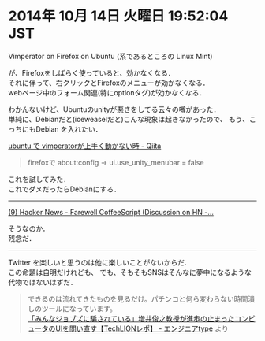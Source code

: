 2014年 10月 14日 火曜日 19:52:04 JST
===

Vimperator on Firefox on Ubuntu (系であるところの Linux Mint)

が、Firefoxをしばらく使っていると、効かなくなる．    
それに伴って、右クリックとFirefoxのメニューが効かなくなる．    
webページ中のフォーム関連(特にoptionタグ)が効かなくなる．

わかんないけど、Ubuntuのunityが悪さをしてる云々の噂があった．  
単純に、Debianだと(iceweaselだと)こんな現象は起きなかったので、
もう、こっちにもDebian を入れたい．

[ubuntu で vimperatorが上手く動かない時 - Qiita](http://qiita.com/Hi-king/items/87b424695354596c19d6)

> firefoxで about:config -> ui.use_unity_menubar = false

これを試してみた．  
これでダメだったらDebianにする．

---

[(9) Hacker News - Farewell CoffeeScript (Discussion on HN -...](https://www.facebook.com/hnbot/posts/734606383261312)

そうなのか．  
残念だ．

---

Twitter を楽しいと思うのは他に楽しいことがないからだ.  
この命題は自明だけれども、
でも、そもそもSNSはそんなに夢中になるような代物ではないはずだ．

> できるのは流れてきたものを見るだけ。パチンコと何ら変わらない時間潰しのツールになっています。  
[「みんなジョブズに騙されている」増井俊之教授が進歩の止まったコンピュータのUIを問い直す【TechLIONレポ】 - エンジニアtype](http://engineer.typemag.jp/article/techlion18) より

